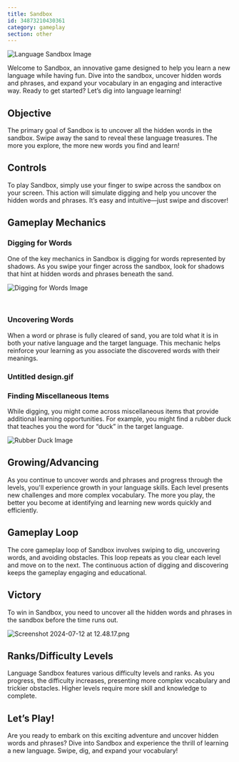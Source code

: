 ```yaml
---
title: Sandbox
id: 34873210430361
category: gameplay
section: other
---
```

![Language Sandbox Image](https://help.studycat.com/hc/article_attachments/34873193987353)


Welcome to Sandbox, an innovative game designed to help you learn a new language while having fun. Dive into the sandbox, uncover hidden words and phrases, and expand your vocabulary in an engaging and interactive way. Ready to get started? Let’s dig into language learning!


## Objective


The primary goal of Sandbox is to uncover all the hidden words in the sandbox. Swipe away the sand to reveal these language treasures. The more you explore, the more new words you find and learn!


## Controls


To play Sandbox, simply use your finger to swipe across the sandbox on your screen. This action will simulate digging and help you uncover the hidden words and phrases. It’s easy and intuitive—just swipe and discover!


## Gameplay Mechanics


### Digging for Words


One of the key mechanics in Sandbox is digging for words represented by shadows. As you swipe your finger across the sandbox, look for shadows that hint at hidden words and phrases beneath the sand.


![Digging for Words Image](https://help.studycat.com/hc/article_attachments/34873193990169)


 


### Uncovering Words


When a word or phrase is fully cleared of sand, you are told what it is in both your native language and the target language. This mechanic helps reinforce your learning as you associate the discovered words with their meanings.


### Untitled design.gif


### Finding Miscellaneous Items


While digging, you might come across miscellaneous items that provide additional learning opportunities. For example, you might find a rubber duck that teaches you the word for “duck” in the target language.


![Rubber Duck Image](https://help.studycat.com/hc/article_attachments/34873210402585)


## Growing/Advancing


As you continue to uncover words and phrases and progress through the levels, you'll experience growth in your language skills. Each level presents new challenges and more complex vocabulary. The more you play, the better you become at identifying and learning new words quickly and efficiently.


## Gameplay Loop


The core gameplay loop of Sandbox involves swiping to dig, uncovering words, and avoiding obstacles. This loop repeats as you clear each level and move on to the next. The continuous action of digging and discovering keeps the gameplay engaging and educational.


## Victory


To win in Sandbox, you need to uncover all the hidden words and phrases in the sandbox before the time runs out.


![Screenshot 2024-07-12 at 12.48.17.png](https://help.studycat.com/hc/article_attachments/34967564471577)


## Ranks/Difficulty Levels


Language Sandbox features various difficulty levels and ranks. As you progress, the difficulty increases, presenting more complex vocabulary and trickier obstacles. Higher levels require more skill and knowledge to complete.


## Let’s Play!


Are you ready to embark on this exciting adventure and uncover hidden words and phrases? Dive into Sandbox and experience the thrill of learning a new language. Swipe, dig, and expand your vocabulary!

